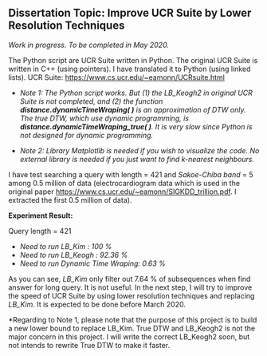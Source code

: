 ## Dissertation Topic: Improve UCR Suite by Lower Resolution Techniques

*Work in progress. To be completed in May 2020.*

The Python script are UCR Suite written in Python.
The original UCR Suite is written in C++ (using pointers). I have translated it to Python (using linked lists).
UCR Suite: https://www.cs.ucr.edu/~eamonn/UCRsuite.html

- *Note 1: The Python script works. But (1) the LB_Keogh2 in original UCR Suite is not completed, and (2) the function **distance.dynamicTimeWraping( )** is an approximation of DTW only. The true DTW, which use dynamic programming, is **distance.dynamicTimeWraping_true( )**. It is very slow since Python is not designed for dynamic programming.*

- *Note 2: Library Matplotlib is needed if you wish to visualize the code. No external library is needed if you just want to find k-nearest neighbours.*

I have test searching a query with length = 421 and *Sakoe-Chiba band* = 5 among 0.5 million of data (electrocardiogram data which is used in the original paper https://www.cs.ucr.edu/~eamonn/SIGKDD_trillion.pdf. I extracted the first 0.5 million of data).

**Experiment Result:**

Query length = 421
- *Need to run LB_Kim : 100 %*
- *Need to run LB_Keogh : 92.36 %*
- *Need to run Dynamic Time Wraping: 0.63 %*

As you can see, *LB_Kim* only filter out 7.64 % of subsequences when find answer for long query. It is not useful.
In the next step, I will try to improve the speed of UCR Suite by using lower resolution techniques and replacing *LB_Kim*.
It is expected to be done before March 2020.

*Regarding to Note 1, please note that the purpose of this project is to build a new lower bound to replace LB_Kim. True DTW and LB_Keogh2 is not the major concern in this project. I will write the correct LB_Keogh2 soon, but not intends to rewrite True DTW to make it faster.
